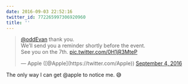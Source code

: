 ```yaml
---
date: 2016-09-03 22:52:16
twitter_id: 772265997306920960
title: ''
---
```


<blockquote class="twitter-tweet"><p lang="en" dir="ltr"><a href="https://twitter.com/oddEvan?ref_src=twsrc%5Etfw">@oddEvan</a> thank you.<br>We’ll send you a reminder shortly before the event.<br>See you on the 7th. <a href="https://t.co/0H1jR3MteP">pic.twitter.com/0H1jR3MteP</a></p>&mdash; Apple ([@Apple](https://twitter.com/Apple)) <a href="https://twitter.com/Apple/status/772264279269453825?ref_src=twsrc%5Etfw">September 4, 2016</a></blockquote>
<script async src="https://platform.twitter.com/widgets.js" charset="utf-8"></script>

The only way I can get @apple to notice me. 😅 
